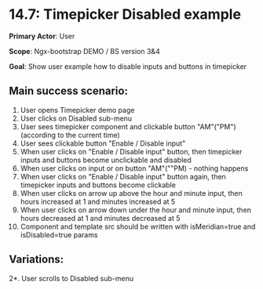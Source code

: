 14.7: Timepicker Disabled example
=================================
**Primary Actor**: User

**Scope**: Ngx-bootstrap DEMO / BS version 3&4

**Goal**: Show user example how to disable inputs and buttons in timepicker

Main success scenario:
----------------------
1. User opens Timepicker demo page
2. User clicks on Disabled sub-menu
3. User sees timepicker component and clickable button "AM"("PM") (according to the current time)
4. User sees clickable button "Enable / Disable input"
5. When user clicks on "Enable / Disable input" button, then timepicker inputs and buttons become unclickable and disabled
6. When user clicks on input or on button "AM"(""PM) - nothing happens
7. When user clicks on "Enable / Disable input" button again, then timepicker inputs and buttons become clickable
8. When user clicks on arrow up above the hour and minute input, then hours increased at 1 and minutes increased at 5
9. When user clicks on arrow down under the hour and minute input, then hours decreased at 1 and minutes decreased at 5
10. Component and template src should be written with isMeridian=true and isDisabled=true params

Variations:
-----------
2*. User scrolls to Disabled sub-menu
